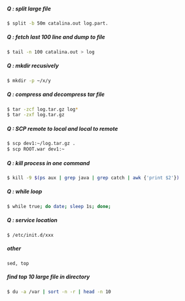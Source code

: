 ##### Q : split large file
```sh
$ split -b 50m catalina.out log.part.
```

##### Q : fetch last 100 line and dump to file
```sh
$ tail -n 100 catalina.out > log
```

##### Q : mkdir recusively
```sh
$ mkdir -p ~/x/y
```

##### Q : compress and decompress tar file
```sh
$ tar -zcf log.tar.gz log*
$ tar -zxf log.tar.gz
```

##### Q : SCP remote to local and local to remote
```sh
$ scp dev1:~/log.tar.gz .
$ scp ROOT.war dev1:~
```

##### Q : kill process in one command
```sh
$ kill -9 $(ps aux | grep java | grep catch | awk {'print $2'})
```

##### Q : while loop
```sh
$ while true; do date; sleep 1s; done;
```

##### Q : service location
```
$ /etc/init.d/xxx
```

##### other
```
sed, top
```

##### find top 10 large file in directory
 ```sh
 $ du -a /var | sort -n -r | head -n 10
 ```